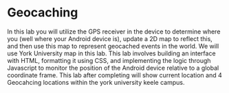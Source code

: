 # Geocaching
In this lab you will utilize the GPS receiver in the device to determine where you (well where your Android device is), update a 2D map to reflect this, and then use this map to represent geocached events in the world. We will use York University map in this lab. This lab involves building an interface with HTML, formatting it using CSS, and implementing the logic through Javascript to monitor the position of the Android device relative to a global coordinate frame. This lab after completing will show current location and 4 Geocahcing locations within the york university keele campus.
